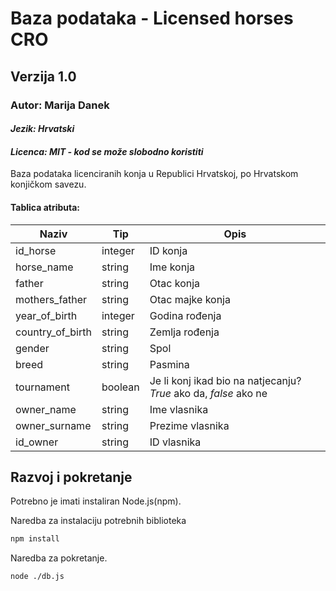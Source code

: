 # Baza podataka - Licensed horses CRO

## Verzija 1.0

### Autor: Marija Danek

#### _Jezik: Hrvatski_

#### _Licenca: MIT - kod se može slobodno koristiti_

Baza podataka licenciranih konja u Republici Hrvatskoj, po Hrvatskom konjičkom savezu.

#### Tablica atributa:

| Naziv            | Tip     | Opis                                                             |
| ---------------- | ------- | ---------------------------------------------------------------- |
| id_horse         | integer | ID konja                                                         |
| horse_name       | string  | Ime konja                                                        |
| father           | string  | Otac konja                                                       |
| mothers_father   | string  | Otac majke konja                                                 |
| year_of_birth    | integer | Godina rođenja                                                   |
| country_of_birth | string  | Zemlja rođenja                                                   |
| gender           | string  | Spol                                                             |
| breed            | string  | Pasmina                                                          |
| tournament       | boolean | Je li konj ikad bio na natjecanju? _True_ ako da, _false_ ako ne |
| owner_name       | string  | Ime vlasnika                                                     |
| owner_surname    | string  | Prezime vlasnika                                                 |
| id_owner         | string  | ID vlasnika                                                      |

## Razvoj i pokretanje

Potrebno je imati instaliran Node.js(npm).

Naredba za instalaciju potrebnih biblioteka

```sh
npm install
```

Naredba za pokretanje.

```sh
node ./db.js
```
